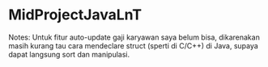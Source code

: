 # MidProjectJavaLnT
Notes:
Untuk fitur auto-update gaji karyawan saya belum bisa, dikarenakan
masih kurang tau cara mendeclare struct (sperti di C/C++) di Java, supaya
dapat langsung sort dan manipulasi.
